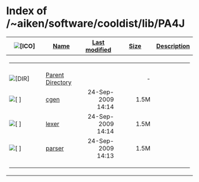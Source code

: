 # Index of /~aiken/software/cooldist/lib/PA4J

<table>
<colgroup>
<col style="width: 20%" />
<col style="width: 20%" />
<col style="width: 20%" />
<col style="width: 20%" />
<col style="width: 20%" />
</colgroup>
<thead>
<tr>
<th><img src="/icons/blank.gif" alt="[ICO]" /></th>
<th><a href="?C=N;O=D">Name</a></th>
<th><a href="?C=M;O=A">Last modified</a></th>
<th><a href="?C=S;O=A">Size</a></th>
<th><a href="?C=D;O=A">Description</a></th>
</tr>
</thead>
<tbody>
<tr>
<th colspan="5"><hr /></th>
</tr>
&#10;<tr>
<td data-valign="top"><img src="/icons/back.gif" alt="[DIR]" /></td>
<td><a href="/~aiken/software/cooldist/lib/">Parent Directory</a></td>
<td> </td>
<td style="text-align: right;">-</td>
<td> </td>
</tr>
<tr>
<td data-valign="top"><img src="/icons/unknown.gif" alt="[ ]" /></td>
<td><a href="cgen">cgen</a></td>
<td style="text-align: right;">24-Sep-2009 14:14</td>
<td style="text-align: right;">1.5M</td>
<td> </td>
</tr>
<tr>
<td data-valign="top"><img src="/icons/unknown.gif" alt="[ ]" /></td>
<td><a href="lexer">lexer</a></td>
<td style="text-align: right;">24-Sep-2009 14:14</td>
<td style="text-align: right;">1.5M</td>
<td> </td>
</tr>
<tr>
<td data-valign="top"><img src="/icons/unknown.gif" alt="[ ]" /></td>
<td><a href="parser">parser</a></td>
<td style="text-align: right;">24-Sep-2009 14:13</td>
<td style="text-align: right;">1.5M</td>
<td> </td>
</tr>
<tr>
<td colspan="5"><hr /></td>
</tr>
</tbody>
</table>
